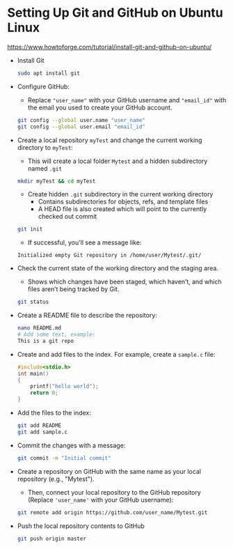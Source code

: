 # Setting Up Git and GitHub on Ubuntu Linux
https://www.howtoforge.com/tutorial/install-git-and-github-on-ubuntu/

- Install Git 
  ```bash
  sudo apt install git
  ```
- Configure GitHub:
  - Replace `"user_name"` with your GitHub username and `"email_id"` with the email you used to create your GitHub account.

  ```bash
  git config --global user.name "user_name"
  git config --global user.email "email_id"
  ``` 
- Create a local repository `myTest` and change the current working directory to `myTest`:
  - This will create a local folder `Mytest` and a hidden subdirectory named `.git`
  ```bash
  mkdir myTest && cd myTest
  ```

  - Create hidden `.git` subdirectory in the current working directory
    - Contains subdirectories for objects, refs, and template files
    - A HEAD file is also created which will point to the currently checked out commit
  ```bash
  git init
  ```

  - If successful, you'll see a message like:

  ```
  Initialized empty Git repository in /home/user/Mytest/.git/
  ```

- Check the current state of the working directory and the staging area.
  - Shows which changes have been staged, which haven’t, and which files aren’t being tracked by Git.
  ```bash
  git status
  ```


- Create a README file to describe the repository:

  ```bash
  nano README.md
  # Add some text, example:
  This is a git repo
  ```

- Create and add files to the index. For example, create a `sample.c` file:

  ```c
  #include<stdio.h>
  int main()
  {
      printf("hello world");
      return 0;
  }
  ```

- Add the files to the index:

  ```bash
  git add README
  git add sample.c
  ```

- Commit the changes with a message:

  ```bash
  git commit -m "Initial commit"
  ```

- Create a repository on GitHub with the same name as your local repository (e.g., "Mytest"). 
  - Then, connect your local repository to the GitHub repository (Replace `'user_name'` with your GitHub username):

  ```bash
  git remote add origin https://github.com/user_name/Mytest.git
  ```

- Push the local repository contents to GitHub

  ```bash
  git push origin master
  ```



